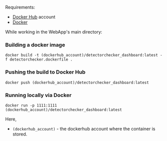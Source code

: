 
Requirements:
* [Docker Hub](https://hub.docker.com/) account
* [Docker](https://www.docker.com/get-started)

While working in the WebApp's main directory:

### Building a docker image
`docker build -t (dockerhub_account)/detectorchecker_dashboard:latest -f detectorchecker.dockerfile .`

### Pushing the build to Docker Hub
`docker push (dockerhub_account)/detectorchecker_dashboard:latest`

### Running locally via Docker
`docker run -p 1111:1111 (dockerhub_account)/detectorchecker_dashboard:latest`

Here,
- `(dockerhub_account)` - the dockerhub account where the container is stored.
